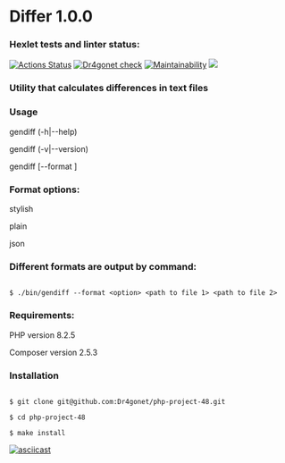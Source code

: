 # Differ 1.0.0

### Hexlet tests and linter status:
[![Actions Status](https://github.com/Dr4gonet/php-project-48/workflows/hexlet-check/badge.svg)](https://github.com/Dr4gonet/php-project-48/actions)    [![Dr4gonet check](https://github.com/Dr4gonet/php-project-48/actions/workflows/Dr4gonet-check.yml/badge.svg)](https://github.com/Dr4gonet/php-project-48/actions/workflows/Dr4gonet-check.yml)    [![Maintainability](https://api.codeclimate.com/v1/badges/8afd181cb573d5905e96/maintainability)](https://codeclimate.com/github/Dr4gonet/php-project-48/maintainability)       <a href="https://codeclimate.com/github/Dr4gonet/php-project-48/test_coverage"><img src="https://api.codeclimate.com/v1/badges/8afd181cb573d5905e96/test_coverage" /></a>

### Utility that calculates differences in text files

### Usage
gendiff (-h|--help)

gendiff (-v|--version)

gendiff [--format ]

### Format options:

stylish

plain

json

### Different formats are output by command:
```

$ ./bin/gendiff --format <option> <path to file 1> <path to file 2>

```

### Requirements:

PHP version 8.2.5

Composer version 2.5.3

### Installation
```

$ git clone git@github.com:Dr4gonet/php-project-48.git

$ cd php-project-48

$ make install

```

[![asciicast](https://asciinema.org/a/2sAsjwyVGf6Kk3s8ONYYKM6qu.svg)](https://asciinema.org/a/2sAsjwyVGf6Kk3s8ONYYKM6qu)

